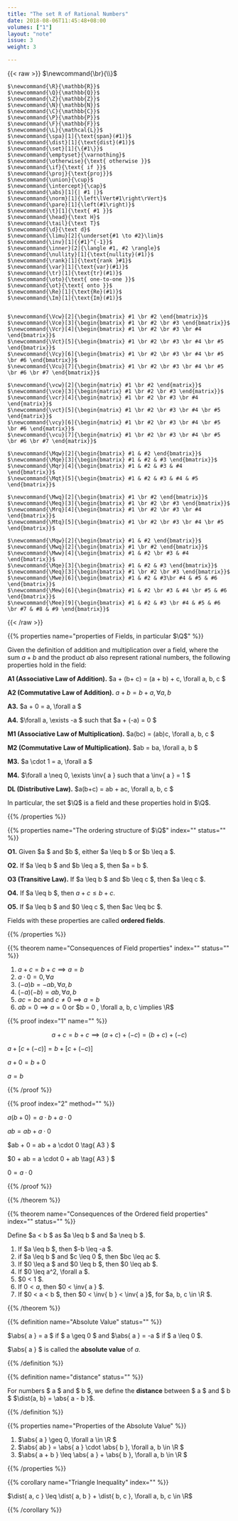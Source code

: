 ```yaml
---
title: "The set R of Rational Numbers"
date: 2018-08-06T11:45:48+08:00
volumes: ["1"]
layout: "note"
issue: 3
weight: 3

---
```



<!--more-->

<div class="latex-macros">
  {{< raw >}}
    $\newcommand{\br}{\\}$

    $\newcommand{\R}{\mathbb{R}}$
    $\newcommand{\Q}{\mathbb{Q}}$
    $\newcommand{\Z}{\mathbb{Z}}$
    $\newcommand{\N}{\mathbb{N}}$
    $\newcommand{\C}{\mathbb{C}}$
    $\newcommand{\P}{\mathbb{P}}$
    $\newcommand{\F}{\mathbb{F}}$
    $\newcommand{\L}{\mathcal{L}}$
    $\newcommand{\spa}[1]{\text{span}(#1)}$
    $\newcommand{\dist}[1]{\text{dist}(#1)}$
    $\newcommand{\set}[1]{\{#1\}}$
    $\newcommand{\emptyset}{\varnothing}$
    $\newcommand{\otherwise}{\text{ otherwise }}$
    $\newcommand{\if}{\text{ if }}$
    $\newcommand{\proj}{\text{proj}}$
    $\newcommand{\union}{\cup}$
    $\newcommand{\intercept}{\cap}$
    $\newcommand{\abs}[1]{| #1 |}$
    $\newcommand{\norm}[1]{\left\lVert#1\right\rVert}$
    $\newcommand{\pare}[1]{\left(#1\right)}$
    $\newcommand{\t}[1]{\text{ #1 }}$
    $\newcommand{\head}{\text H}$
    $\newcommand{\tail}{\text T}$
    $\newcommand{\d}{\text d}$
    $\newcommand{\limu}[2]{\underset{#1 \to #2}\lim}$
    $\newcommand{\inv}[1]{{#1}^{-1}}$
    $\newcommand{\inner}[2]{\langle #1, #2 \rangle}$
    $\newcommand{\nullity}[1]{\text{nullity}(#1)}$
    $\newcommand{\rank}[1]{\text{rank }#1}$
    $\newcommand{\var}[1]{\text{var}(#1)}$
    $\newcommand{\tr}[1]{\text{tr}(#1)}$
    $\newcommand{\oto}{\text{ one-to-one }}$
    $\newcommand{\ot}{\text{ onto }}$
    $\newcommand{\Re}[1]{\text{Re}(#1)}$
    $\newcommand{\Im}[1]{\text{Im}(#1)}$


    $\newcommand{\Vcw}[2]{\begin{bmatrix} #1 \br #2 \end{bmatrix}}$
    $\newcommand{\Vce}[3]{\begin{bmatrix} #1 \br #2 \br #3 \end{bmatrix}}$
    $\newcommand{\Vcr}[4]{\begin{bmatrix} #1 \br #2 \br #3 \br #4 \end{bmatrix}}$
    $\newcommand{\Vct}[5]{\begin{bmatrix} #1 \br #2 \br #3 \br #4 \br #5 \end{bmatrix}}$
    $\newcommand{\Vcy}[6]{\begin{bmatrix} #1 \br #2 \br #3 \br #4 \br #5 \br #6 \end{bmatrix}}$
    $\newcommand{\Vcu}[7]{\begin{bmatrix} #1 \br #2 \br #3 \br #4 \br #5 \br #6 \br #7 \end{bmatrix}}$

    $\newcommand{\vcw}[2]{\begin{matrix} #1 \br #2 \end{matrix}}$
    $\newcommand{\vce}[3]{\begin{matrix} #1 \br #2 \br #3 \end{matrix}}$
    $\newcommand{\vcr}[4]{\begin{matrix} #1 \br #2 \br #3 \br #4 \end{matrix}}$
    $\newcommand{\vct}[5]{\begin{matrix} #1 \br #2 \br #3 \br #4 \br #5 \end{matrix}}$
    $\newcommand{\vcy}[6]{\begin{matrix} #1 \br #2 \br #3 \br #4 \br #5 \br #6 \end{matrix}}$
    $\newcommand{\vcu}[7]{\begin{matrix} #1 \br #2 \br #3 \br #4 \br #5 \br #6 \br #7 \end{matrix}}$

    $\newcommand{\Mqw}[2]{\begin{bmatrix} #1 & #2 \end{bmatrix}}$
    $\newcommand{\Mqe}[3]{\begin{bmatrix} #1 & #2 & #3 \end{bmatrix}}$
    $\newcommand{\Mqr}[4]{\begin{bmatrix} #1 & #2 & #3 & #4 \end{bmatrix}}$
    $\newcommand{\Mqt}[5]{\begin{bmatrix} #1 & #2 & #3 & #4 & #5 \end{bmatrix}}$

    $\newcommand{\Mwq}[2]{\begin{bmatrix} #1 \br #2 \end{bmatrix}}$
    $\newcommand{\Meq}[3]{\begin{bmatrix} #1 \br #2 \br #3 \end{bmatrix}}$
    $\newcommand{\Mrq}[4]{\begin{bmatrix} #1 \br #2 \br #3 \br #4 \end{bmatrix}}$
    $\newcommand{\Mtq}[5]{\begin{bmatrix} #1 \br #2 \br #3 \br #4 \br #5 \end{bmatrix}}$

    $\newcommand{\Mqw}[2]{\begin{bmatrix} #1 & #2 \end{bmatrix}}$
    $\newcommand{\Mwq}[2]{\begin{bmatrix} #1 \br #2 \end{bmatrix}}$
    $\newcommand{\Mww}[4]{\begin{bmatrix} #1 & #2 \br #3 & #4 \end{bmatrix}}$
    $\newcommand{\Mqe}[3]{\begin{bmatrix} #1 & #2 & #3 \end{bmatrix}}$
    $\newcommand{\Meq}[3]{\begin{bmatrix} #1 \br #2 \br #3 \end{bmatrix}}$
    $\newcommand{\Mwe}[6]{\begin{bmatrix} #1 & #2 & #3\br #4 & #5 & #6 \end{bmatrix}}$
    $\newcommand{\Mew}[6]{\begin{bmatrix} #1 & #2 \br #3 & #4 \br #5 & #6 \end{bmatrix}}$
    $\newcommand{\Mee}[9]{\begin{bmatrix} #1 & #2 & #3 \br #4 & #5 & #6 \br #7 & #8 & #9 \end{bmatrix}}$
  {{< /raw >}}
</div>

{{% properties name="properties of Fields, in particular $\Q$" %}}

Given the definition of addition and multiplication over a field, where the sum $a + b$ and the product $ab$ also represent rational numbers, the following properties hold in the field:

**A1 (Associative Law of Addition).** $a + (b+ c) = (a + b) + c, \forall a, b, c $

**A2 (Commutative Law of Addition).** $a+ b = b + a, \forall a, b$

**A3.** $a + 0 = a, \forall a $

**A4.** $\forall a, \exists -a $ such that $a + (-a) = 0 $

**M1 (Associative Law of Multiplication).** $a(bc) = (ab)c, \forall a, b, c $

**M2 (Commutative Law of Multiplication).** $ab = ba, \forall a, b $

**M3.** $a \cdot 1 = a, \forall a $

**M4.** $\forall a \neq 0, \exists \inv{ a } such that a \inv{ a } = 1 $

**DL (Distributive Law).** $a(b+c) = ab + ac, \forall a, b, c $

In particular, the set $\Q$ is a field and these properties hold in $\Q$.

{{% /properties %}}

{{% properties name="The ordering structure of $\Q$" index="" status="" %}}

**O1.** Given $a $ and $b $, either $a \leq b $ or $b \leq a $.

**O2.** If $a \leq b $ and $b \leq a $, then $a = b $.

**O3 (Transitive Law).** If $a \leq b $ and $b \leq c $, then $a \leq c $.

**O4.** If $a \leq b $, then $a +c \leq b + c$.

**O5.** If $a \leq b $ and $0 \leq c $, then $ac \leq bc $.

Fields with these properties are called **ordered fields**.

{{% /properties %}}

{{% theorem name="Consequences of Field properties" index="" status="" %}}

1. $a + c = b + c \implies a = b$
2. $a \cdot 0 = 0, \forall a$
3. $(-a)b = -ab, \forall a,b$
4. $(-a)(-b) = ab, \forall a, b$
5. $ac = bc$ and $c \neq 0 \implies a = b$
6. $ab = 0 \implies a = 0$ or $b = 0 , \forall a, b, c \implies \R$

{{% proof index="1" name="" %}}

$$a + c = b + c \implies (a + c) + (-c) = (b + c) + (-c) $$

$a + [c + (-c)] = b + [c + (-c)] \tag{A1}$

$a + 0 = b + 0 \tag{ A4 }$

$a = b \tag{ A3 }$

{{% /proof %}}

{{% proof index="2" method="" %}}

$a(b + 0) = a \cdot b + a \cdot 0 \tag{ DL }$

$ab = ab + a \cdot 0 \tag{ A3 }$

$ab + 0 = ab + a \cdot 0 \tag{ A3 } $

$0 + ab = a \cdot 0 + ab \tag{ A3 } $

$0 = a \cdot 0 \tag{ 1 }$

{{% /proof %}}

{{% /theorem %}}


{{% theorem name="Consequences of the Ordered field properties" index="" status="" %}}

Define $a < b $ as $a \leq b $ and $a \neq b $.

1. If $a \leq b $, then $-b \leq -a $.
2. if $a \leq b $ and $c \leq 0 $, then $bc \leq ac $.
3. If $0 \leq a $ and $0 \leq b $, then $0 \leq ab $.
4. If $0 \leq a^2, \forall a $.
5. $0 < 1 $.
6. If $0 < a$, then $0 < \inv{ a } $.
7. If $0 < a < b $, then $0 < \inv{ b } < \inv{ a }$, for $a, b, c \in \R $.

{{% /theorem %}}

{{% definition name="Absolute Value" status="" %}}

$\abs{ a } = a $ if $ a \geq 0 $ and $\abs{ a } = -a $ if $ a \leq 0 $.

$\abs{ a } $ is called the **absolute value** of $a$.

{{% /definition %}}

{{% definition name="distance" status="" %}}

For numbers $ a $ and $ b $, we define the **distance** between $ a $ and $ b $ $\dist{a, b} = \abs{ a - b }$.

{{% /definition %}}

{{% properties name="Properties of the Absolute Value" %}}

1. $\abs{ a } \geq 0, \forall a \in \R $
2. $\abs{ ab } = \abs{ a } \cdot \abs{ b }, \forall a, b \in \R $
3. $\abs{ a + b } \leq \abs{ a } + \abs{ b }, \forall a, b \in \R $

{{% /properties %}}

{{% corollary name="Triangle Inequality" index="" %}}

$\dist{ a, c } \leq \dist{ a, b } + \dist{ b, c }, \forall a, b, c \in \R$

{{% /corollary %}}



